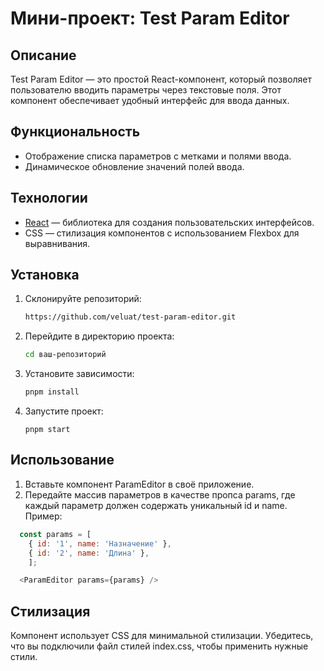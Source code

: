 # Мини-проект: Test Param Editor 

## Описание
Test Param Editor — это простой React-компонент, который позволяет пользователю вводить параметры через текстовые поля. Этот компонент обеспечивает удобный интерфейс для ввода данных.

## Функциональность
- Отображение списка параметров с метками и полями ввода.
- Динамическое обновление значений полей ввода.

## Технологии
- [React](https://reactjs.org/) — библиотека для создания пользовательских интерфейсов.
- CSS — стилизация компонентов с использованием Flexbox для выравнивания.

## Установка
1. Склонируйте репозиторий:
   ```bash
   https://github.com/veluat/test-param-editor.git
   ```
   
2. Перейдите в директорию проекта:
    ```bash
   cd ваш-репозиторий
   ```
   
3. Установите зависимости:
    ```bash
   pnpm install
   ```

4. Запустите проект:
    ```
   pnpm start
   ```
## Использование
1. Вставьте компонент ParamEditor в своё приложение.
2. Передайте массив параметров в качестве пропса params, где каждый параметр должен содержать уникальный id и name.
   Пример:
```javascript
  const params = [
    { id: '1', name: 'Назначение' },
    { id: '2', name: 'Длина' },
    ];

  <ParamEditor params={params} />
```
## Стилизация
Компонент использует CSS для минимальной стилизации. Убедитесь, что вы подключили файл стилей index.css, чтобы применить нужные стили.
